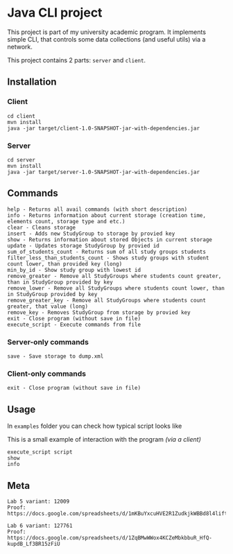 # Java CLI project

This project is part of my university academic program.
It implements simple CLI, that controls some data collections (and useful utils) via a network.

This project contains 2 parts: `server` and `client`.

## Installation

### Client
```
cd client
mvn install
java -jar target/client-1.0-SNAPSHOT-jar-with-dependencies.jar
```

### Server
```
cd server
mvn install
java -jar target/server-1.0-SNAPSHOT-jar-with-dependencies.jar
```


## Commands

```
help - Returns all avail commands (with short description)
info - Returns information about current storage (creation time, elements count, storage type and etc.)
clear - Cleans storage
insert - Adds new StudyGroup to storage by provied key
show - Returns information about stored Objects in current storage
update - Updates storage StudyGroup by provied id
sum_of_students_count - Returns sum of all study groups students
filter_less_than_students_count - Shows study groups with student count lower, than provided key (long)
min_by_id - Show study group with lowest id
remove_greater - Remove all StudyGroups where students count greater, than in StudyGroup provided by key
remove_lower - Remove all StudyGroups where students count lower, than in StudyGroup provided by key
remove_greater_key - Remove all StudyGroups where students count greater, that value (long)
remove_key - Removes StudyGroup from storage by provied key
exit - Close program (without save in file)
execute_script - Execute commands from file
```

### Server-only commands

```
save - Save storage to dump.xml
```

### Client-only commands

```
exit - Close program (without save in file)
```

## Usage

In `examples` folder you can check how typical script looks like

This is a small example of interaction with the program _(via a client)_
```
execute_script script
show
info
```

## Meta
```
Lab 5 variant: 12009 
Proof: https://docs.google.com/spreadsheets/d/1mKBuYxcuHVE2R1ZudkjkWBBd8l4liftFLo1GhpxH46Q

Lab 6 variant: 127761
Proof: https://docs.google.com/spreadsheets/d/1ZqBMwWWox4KCZeMbkbbuR_HfQ-kupdB_Lf3BR15zFiU
```
